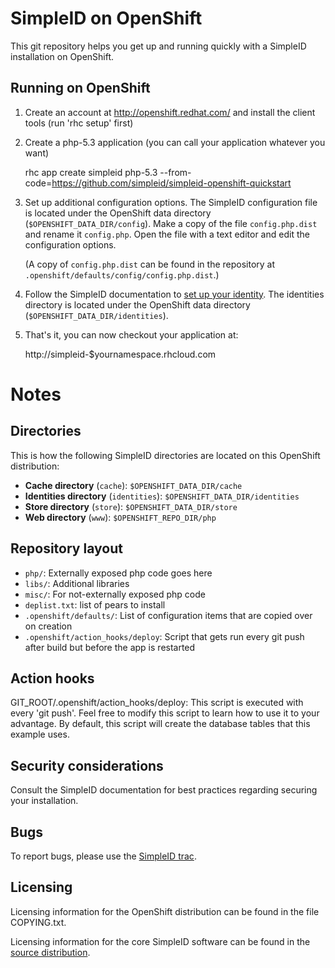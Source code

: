 SimpleID on OpenShift
=====================

This git repository helps you get up and running quickly with a SimpleID installation
on OpenShift.


Running on OpenShift
--------------------

1. Create an account at http://openshift.redhat.com/ and install the client tools (run 'rhc setup' first)

2. Create a php-5.3 application (you can call your application whatever you want)

    rhc app create simpleid php-5.3 --from-code=https://github.com/simpleid/simpleid-openshift-quickstart
    
3. Set up additional configuration options.  The SimpleID configuration file is
   located under the OpenShift data directory (`$OPENSHIFT_DATA_DIR/config`).
   Make a copy of the file `config.php.dist` and rename it `config.php`.
   Open the file with a text editor and edit the configuration options.
   
   (A copy of `config.php.dist` can be found in the repository at
   `.openshift/defaults/config/config.php.dist`.)
    
4. Follow the SimpleID documentation to [set up your identity](http://simpleid.koinic.net/documentation/getting-started/setting-identity).
   The identities directory is located under the OpenShift data directory
   (`$OPENSHIFT_DATA_DIR/identities`).

5. That's it, you can now checkout your application at:

    http://simpleid-$yournamespace.rhcloud.com

Notes
=====

Directories
-----------

This is how the following SimpleID directories are located on this OpenShift
distribution:

- **Cache directory** (`cache`): `$OPENSHIFT_DATA_DIR/cache`
- **Identities directory** (`identities`): `$OPENSHIFT_DATA_DIR/identities`
- **Store directory** (`store`): `$OPENSHIFT_DATA_DIR/store`
- **Web directory** (`www`): `$OPENSHIFT_REPO_DIR/php`

Repository layout
-----------------

- `php/`: Externally exposed php code goes here
- `libs/`: Additional libraries
- `misc/`: For not-externally exposed php code
- `deplist.txt`: list of pears to install
- `.openshift/defaults/`: List of configuration items that are copied over on creation
- `.openshift/action_hooks/deploy`: Script that gets run every git push after build but before the app is restarted


Action hooks
------------

GIT_ROOT/.openshift/action_hooks/deploy:
    This script is executed with every 'git push'.  Feel free to modify this script
    to learn how to use it to your advantage.  By default, this script will create
    the database tables that this example uses.


Security considerations
-----------------------
Consult the SimpleID documentation for best practices regarding securing your installation.


Bugs
----

To report bugs, please use the [SimpleID trac](http://simpleid.koinic.net/trac).


Licensing
---------

Licensing information for the OpenShift distribution can be found in the file COPYING.txt.

Licensing information for the core SimpleID software can be found in the
[source distribution](http://simpleid.koinic.net/download).

